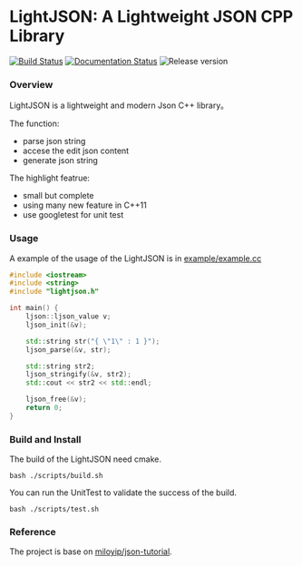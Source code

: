 # LightJSON: A Lightweight JSON CPP Library

[![Build Status](https://travis-ci.com/Shenggan/LightJSON.svg?token=eMRNqxQT1YuqVS1nXpE5&branch=master)](https://travis-ci.com/Shenggan/LightJSON)
[![Documentation Status](https://readthedocs.org/projects/LightJSON/badge/?version=latest)](http://example-cpp.readthedocs.io/en/latest/?badge=latest)
![Release version](https://img.shields.io/badge/release-v0.1.0-blue.svg)

### Overview

LightJSON is a lightweight and modern Json C++ library。

The function:

* parse json string
* accese the edit json content
* generate json string

The highlight featrue:

* small but complete
* using many new feature in C++11
* use googletest for unit test

### Usage

A example of the usage of the LightJSON is in [example/example.cc](example/example.cc)

```cpp
#include <iostream>
#include <string>
#include "lightjson.h"

int main() {
	ljson::ljson_value v;
	ljson_init(&v);

	std::string str("{ \"1\" : 1 }");
	ljson_parse(&v, str);

	std::string str2;
	ljson_stringify(&v, str2);
	std::cout << str2 << std::endl;

	ljson_free(&v);
	return 0;
}

```

### Build and Install

The build of the LightJSON need cmake.

```shell
bash ./scripts/build.sh
```

You can run the UnitTest to validate the success of the build.

```shell
bash ./scripts/test.sh
```

### Reference
The project is base on [miloyip/json-tutorial](https://github.com/miloyip/json-tutorial).
